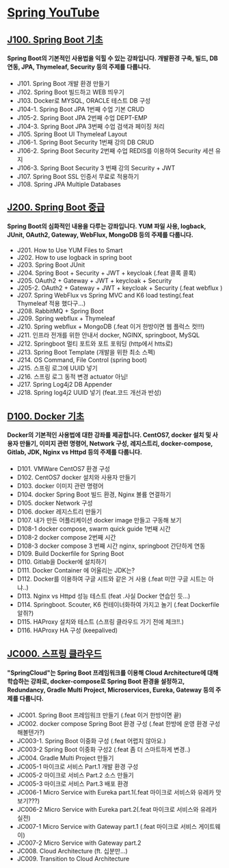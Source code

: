# [Spring YouTube](https://www.youtube.com/channel/UCwySse_dh9rIxh2aJTgmvLw)

## [J100. Spring Boot 기초](https://www.youtube.com/playlist?list=PLogzC_RPf25E-mfrKvl6jWHU8r1jxCZgq)
#### Spring Boot의 기본적인 사용법을 익힐 수 있는 강좌입니다. 개발환경 구축, 빌드, DB 연동, JPA, Thymeleaf, Security 등의 주제를 다룹니다.
- J101. Spring Boot 개발 환경 만들기
- J102. Spring Boot 빌드하고 WEB 띄우기
- J103. Docker로 MYSQL, ORACLE 테스트 DB 구성
- J104-1. Spring Boot JPA 1번째 수업 기본 CRUD
- J105-2. Spring Boot JPA 2번째 수업 DEPT-EMP
- J104-3. Spring Boot JPA 3번째 수업 검색과 페이징 처리
- J105. Spring Boot UI Thymeleaf Layout
- J106-1. Spring Boot Security 1번째 강의 DB CRUD
- J106-2. Spring Boot Security 2번째 수업 REDIS를 이용하여 Security 세션 유지
- J106-3. Spring Boot Security 3 번째 강의 Security + JWT
- J107. Spring Boot SSL 인증서 무료로 적용하기
- J108. Spring JPA Multiple Databases 

## [J200. Spring Boot 중급](https://www.youtube.com/playlist?list=PLogzC_RPf25FXvkWEK4IafUylvWCkPI8i)
#### Spring Boot의 심화적인 내용을 다루는 강좌입니다. YUM 파일 사용, logback, JUnit, OAuth2, Gateway, WebFlux, MongoDB 등의 주제를 다룹니다.
- J201. How to Use YUM Files to Smart
- J202. How to use logback in spring boot
- J203. Spring Boot JUnit
- J204. Spring Boot + Security + JWT + keycloak (.feat 콜록 콜록)
- J205. OAuth2 + Gateway + JWT + keycloak + Security
- J205-2. OAuth2 + Gateway + JWT + keycloak + Security (.feat webflux )
- J207. Spring WebFlux vs Spring MVC and K6 load testing(.feat Thymeleaf 적용 했다구...)
- J208. RabbitMQ + Spring Boot
- J209. Spring webflux + Thymeleaf
- J210. Spring webflux + MongoDB (.feat 이거 한방이면 웹 플럭스 컷!!!)
- J211.  인프라 전개를 위한 안내서 docker, NGINX, springboot, MySQL
- J212. Springboot 멀티 포트와 포트 포워딩 (http에서 htts로)
- J213. Spring Boot Template (개발을 위한 최소 스펙)
- J214. OS Command, File Control (spring boot)
- J215.  스프링 로그에 UUID 넣기
- J216. 스프링 로그 동적 변경 actuator 아님!
- J217.  Spring Log4j2 DB Appender
- J218.  Spring log4j2 UUID 넣기 (feat.코드 개선과 반성)

## [D100. Docker 기초](https://www.youtube.com/playlist?list=PLogzC_RPf25Fx3eNZzxLVw3dOL7r4XIUk)
#### Docker의 기본적인 사용법에 대한 강좌를 제공합니다. CentOS7, docker 설치 및 사용자 만들기, 이미지 관련 명령어, Network 구성, 레지스트리, docker-compose, Gitlab, JDK, Nginx vs Httpd 등의 주제를 다룹니다. 
- D101. VMWare CentOS7 환경 구성
- D102. CentOS7 docker 설치와 사용자 만들기
- D103. docker 이미지 관련 명령어 
- D104. docker Spring Boot 빌드 환경, Nginx 볼륨 연결하기
- D105. docker Network 구성
- D106. docker 레지스트리 만들기
- D107. 내가 만든 어플리케이션 docker image 만들고 구동해 보기
- D108-1 docker compose, swarm quick guide 1번째 시간
- D108-2 docker compose 2번째 시간 
- D108-3 docker compose 3 번째 시간 nginx, springboot 간단하게 연동
- D109. Build Dockerfile for Spring Boot
- D110. Gitlab을 Docker에 설치하기
- D111. Docker Container 에 어울리는 JDK는?
- D112. Docker를 이용하여 구글 시트와 같은 거 사용 (.feat 미안 구글 시트는 아냐..)
- D113. Nginx vs Httpd 성능 테스트 (feat .사실 Docker 연습인 듯...)
- D114. Springboot. Scouter, K6 컨테이너화하여 가지고 놀기 (.feat Dockerfile 알쥐?)
- D115. HAProxy 설치와 테스트 (스프링 클라우드 가기 전에 체크!!.)
- D116. HAProxy HA 구성 (keepalived)

## [JC000. 스프링 클라우드](https://www.youtube.com/playlist?list=PLogzC_RPf25E9qprqOIDTzwZ24PuEf-1v)
#### "SpringCloud"는 Spring Boot 프레임워크를 이용해 Cloud Architecture에 대해 학습하는 강좌로, docker-compose로 Spring Boot 환경을 설정하고, Redundancy, Gradle Multi Project, Microservices, Eureka, Gateway 등의 주제를 다룹니다.
- JC001. Spring Boot 프레임워크 만들기 (.feat 이거 한방이면 끝)
- JC002. docker compose Spring Boot 환경 구성 (.feat 한방에 운영 환경 구성 해볼텐가?)
- JC003-1. Spring Boot 이중화 구성 (.feat 어렵지 않아요.)
- JC003-2 Spring Boot 이중화 구성2 (.feat 좀 더 스마트하게 변경..)
- JC004. Gradle Multi Project 만들기
- JC005-1 마이크로 서비스 Part.1 개발 환경 구성
- JC005-2 마이크로 서비스 Part.2 소스 만들기
- JC005-3 마이크로 서비스 Part.3 배포 환경
- JC006-1 Micro Service with Eureka part.1(.feat 마이크로 서비스와 유레카 맛보기???)
- JC006-2 Micro Service with Eureka part.2(.feat 마이크로 서비스와 유레카 실전)
- JC007-1 Micro Service with Gateway part.1 (.feat 마이크로 서비스 게이트웨이)
- JC007-2 Micro Service with Gateway part.2
- JC008. Cloud Architecture (ft. 십분만...)
- JC009. Transition to Cloud Architecture